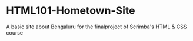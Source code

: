# HTML101-Hometown-Site
 A basic site about Bengaluru for the finalproject of Scrimba's HTML & CSS course
